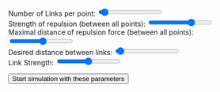 <div class="slidecontainer">
  Number of Links per point: 
  <input type="range" min="1" max="200" value="10" step="1" class="slider" id="numberLinksPerPoint">
  <div id="numberLinksPerPoint-text"></div>
</div>
<div class="slidecontainer">
  Strength of repulsion (between all points): 
  <input type="range" min="-1000" max="0" value="-300" step="1" class="slider" id="repellStrength">
  <div id="repellStrength-text"></div>
</div>
<div class="slidecontainer">
  Maximal distance of repulsion force (between all points):
  <input type="range" min="1" max="300" value="160" step="1" class="slider" id="repellDistance">
  <div id="repellDistance-text"></div>
</div>
<div class="slidecontainer">
  Desired distance between links: 
  <input type="range" min="1" max="200" value="5" step="1" class="slider" id="linkDistance">
  <div id="linkDistance-text"></div>
</div>
<div class="slidecontainer">
  Link Strength: 
  <input type="range" min="0" max="2" value="1" step="0.1" class="slider" id="linkStrength">
  <div id="linkStrength-text"></div>
</div>

<button id="start-stop">Start simulation with these parameters</button>


<svg id="second" width="1000" height="800"></svg>




<script>
import d3 from "src/external/d3.v5.js"

import { AVFParser } from "https://lively-kernel.org/voices/parsing-data/avf-parser.js"

var svg = d3.select(lively.query(this,"#second")),
    width = +svg.attr("width"),
    height = +svg.attr("height"),
    g = svg.append("g").attr("transform", "translate(" + 10 + "," + 0 + ")")

var simulation
var n,
    i = 0,
    points
    
var numberLinksPerPoint = 10,
    repellStrength = -300,
    repellDistance = 160,
    linkDistance = 5,
    linkStrength = 1,
    radius = 4.5

var data
var usedThemes = ["question", "answer", "escalate"]

// {"theme1": [1,3,5], "theme2": [2,5,6]}
var indicesByTheme = {}
// [{source: 1, target: 3}, {source: 3, target: 1}, {source: 1, target: 5}...]
var links = []

let container = lively.query(this, "#second")

let numberLinksPerPointSlider = lively.query(this, "#numberLinksPerPoint"),
    repellStrengthSlider = lively.query(this, "#repellStrength"),
    repellDistanceSlider = lively.query(this, "#repellDistance"),
    linkDistanceSlider = lively.query(this, "#linkDistance"),
    linkStrengthSlider = lively.query(this, "#linkStrength")
    
let numberLinksPerPointText = lively.query(this, "#numberLinksPerPoint-text"),
    repellStrengthText = lively.query(this, "#repellStrength-text"),
    repellDistanceText = lively.query(this, "#repellDistance-text"),
    linkDistanceText = lively.query(this, "#linkDistance-text"),
    linkStrengthText = lively.query(this, "#linkStrength-text")
    
let startButton = lively.query(this, "#start-stop")
    

var themeColor = d3.scaleOrdinal(d3.schemeSet2).domain(usedThemes)

/////////////////////////////
// HTML ELEMENTS SETUP
/////////////////////////

g.append("g")
    .attr("stroke", "#0ff")
    .attr("stroke-width", 1.5)
    .attr("id", "circles")
    .attr("fill", d3.color("rgba(25, 25, 25, 0.4)"))

numberLinksPerPointText.innerHTML = numberLinksPerPointSlider.value
repellStrengthText.innerHTML = repellStrengthSlider.value
repellDistanceText.innerHTML = repellDistanceSlider.value
linkDistanceText.innerHTML = linkDistanceSlider.value
linkStrengthText.innerHTML = linkStrengthSlider.value
    
//////////////////////////
// DATA LOAD + MAIN PROGRAM
//////////////////////////

AVFParser.loadCovidDataFlatThemes().then((result) => {
  data = result

  for (let i = 0; i < data.length; i++) {
    let d = data[i];
    let themes = new Set(d["themes"])
    
    themes.forEach(t => {
      if (!usedThemes.includes(t)) return
      
      if (!indicesByTheme[t]) {
        indicesByTheme[t] = [i]
      } else {
        /*indicesByTheme[t].forEach(index => {
          links.push({"source": index, "target": i})
          links.push({"source": i, "target": index})
        })*/
        
        indicesByTheme[t].push(i)
      }
    })
  }
  
  cleanup()
  buildLinks()
  buildSimulation()
  
  
})

////////////////////////
// Event Listeners
///////////////////////
numberLinksPerPointSlider.oninput = function() {
  numberLinksPerPointText.innerHTML = numberLinksPerPointSlider.value
  numberLinksPerPoint = numberLinksPerPointSlider.value
}

repellStrengthSlider.oninput = function() {
  repellStrengthText.innerHTML = repellStrengthSlider.value
  repellStrength = repellStrengthSlider.value
}

repellDistanceSlider.oninput = function() {
  repellDistanceText.innerHTML = repellDistanceSlider.value
  repellDistance = repellDistanceSlider.value
}

linkDistanceSlider.oninput = function() {
  linkDistanceText.innerHTML = linkDistanceSlider.value
  linkDistance = linkDistanceSlider.value
}

linkStrengthSlider.oninput = function() {
  linkStrengthText.innerHTML = linkStrengthSlider.value
  linkStrength = linkStrengthSlider.value
}

startButton.addEventListener("click", () => {
  cleanup()
  buildLinks()
  buildSimulation()
})



///////////////////
// HELPERS
//////////////////
function cleanup() {
  if (simulation) {
    simulation.stop()
  }
  
  g.select("#circles").selectAll("*").remove()
  links = []
}

function buildLinks() {
  Object.keys(indicesByTheme).forEach(key => {
    indicesByTheme[key].forEach(index => {
      
      for (i = 0; i < numberLinksPerPoint; i++) {
        if (index  + i >= indicesByTheme[key].length - 1) {
          links.push({"source": index, "target": (index + i) % indicesByTheme[key].length})
          links.push({"source": (index + i) % indicesByTheme[key].length, "target": index})
        } else {
          links.push({"source": index, "target": index + i})
          links.push({"source": index + i, "target": index})
        }
      }
      
    })
  })
}

function buildSimulation() {
  simulation = d3.forceSimulation(data)
    .force("charge", d3.forceManyBody().strength(repellStrength).distanceMax(repellDistance))
    .force("link", d3.forceLink(links).distance(linkDistance).strength(linkStrength))
    .force("center", d3.forceCenter(width/2, height/2))
    .force("collide", d3.forceCollide(radius))
    .on('tick', ticked)
  
  i = 0, n = Math.ceil(Math.log(simulation.alphaMin()) / Math.log(1 - simulation.alphaDecay()))
}

  
function ticked() {
  if (i > n) {
    simulation.stop()
  }
  i++;
  
  var u = g.select("#circles")
    .selectAll('circle')
    .data(data)
    
  u.enter().append("circle")
    .attr("id", function(d,i) {return "" + i})
    .attr("r", function(d) {return radius})
    .merge(u)
    .attr("cx", function(d) { return d.x; })
    .attr("cy", function(d) { return d.y; })
    .attr("fill", function(d) {return themeColor(getTheme(d))})
    .on('click', function(d) {lively.openInspector(d)})
  
  u.exit().remove()
}

function getTheme(d) {
  let intersection = d.themes.filter(x => usedThemes.includes(x));
  if (intersection.length == 0) {
    return "";
  } else {
    return intersection[0];
  }
}

</script>